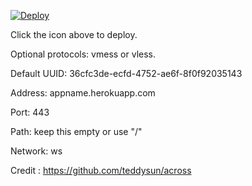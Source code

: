 [![Deploy](https://www.herokucdn.com/deploy/button.png)](https://dashboard.heroku.com/new?template=https://github.com/iamtrazy/xray-heroku)

Click the icon above to deploy.

Optional protocols: vmess or vless.

Default UUID: 36cfc3de-ecfd-4752-ae6f-8f0f92035143

Address: appname.herokuapp.com

Port: 443

Path: keep this empty or use "/"

Network: ws

Credit : https://github.com/teddysun/across
